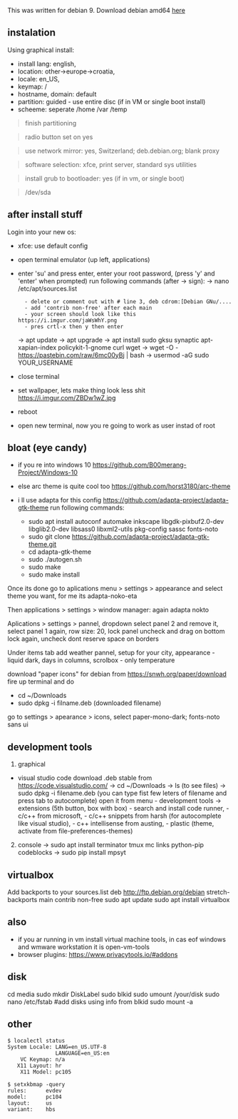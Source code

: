 This was written for debian 9.
Download debian amd64 [here](https://cdimage.debian.org/debian-cd/current/amd64/iso-cd/)

## instalation
Using graphical install: 
- install lang: english, 
- location: other->europe->croatia,
- locale: en_US,
- keymap: /
- hostname, domain: default
- partition: guided - use entire disc (if in VM or single boot install)
- scheeme: seperate /home /var /temp
    
> finish partitioning

> radio button set on yes

>use network mirror: yes, Switzerland; deb.debian.org; blank proxy

>software selection: xfce, print server, standard sys utilities

> install grub to bootloader: yes (if in vm, or single boot)

> /dev/sda

## after install stuff
Login into your new os:
- xfce: use default config
- open terminal emulator (up left, applications)

- enter 'su' and press enter, enter your root password, (press 'y' and 'enter' when prompted)
    run following commands (after -> sign):
    -> nano /etc/apt/sources.list
        
        - delete or comment out with # line 3, deb cdrom:[Debian GNu/....
        - add 'contrib non-free' after each main
        - your screen should look like this https://i.imgur.com/jaWsWhY.png
        - pres crtl-x then y then enter
    
    -> apt update
    -> apt upgrade
    -> apt install sudo gksu synaptic apt-xapian-index policykit-1-gnome curl wget
    -> wget -O - https://pastebin.com/raw/6mc00yBj | bash
    -> usermod -aG sudo YOUR_USERNAME

- close terminal
- set wallpaper, lets make thing look less shit https://i.imgur.com/ZBDw1wZ.jpg
- reboot

- open new terminal, now you re going to work as user instad of root

## bloat (eye candy)
- if you re into windows 10 https://github.com/B00merang-Project/Windows-10
- else arc theme is quite cool too https://github.com/horst3180/arc-theme

- i ll use adapta for this config https://github.com/adapta-project/adapta-gtk-theme
run following commands:
    - sudo apt install  autoconf automake inkscape  libgdk-pixbuf2.0-dev  libglib2.0-dev  libsass0  libxml2-utils  pkg-config  sassc fonts-noto
    - sudo git clone https://github.com/adapta-project/adapta-gtk-theme.git
    - cd adapta-gtk-theme
    - sudo ./autogen.sh
    - sudo make
    - sudo make install
    
Once its done go to aplications menu > settings > appearance and select theme you want, for me its adapta-noko-eta

Then applications > settings > window manager: again adapta nokto

Aplications > settings > pannel, dropdown select panel 2 and remove it, select panel 1 again, row size: 20, lock panel uncheck and drag on bottom lock again, uncheck dont reserve space on borders

Under items tab add weather pannel, setup for your city, appearance - liquid dark, days in columns, scrolbox - only temperature

download "paper icons" for debian from https://snwh.org/paper/download
fire up terminal and do
- cd ~/Downloads
- sudo dpkg -i filname.deb (downloaded filename)
 
 go to settings > apearance > icons, select paper-mono-dark; fonts-noto sans ui
    
## development tools
1. graphical
 - visual studio code
    download .deb stable from https://code.visualstudio.com/
    -> cd ~/Downloads
    -> ls (to see files)
    -> sudo dpkg -i filename.deb (you can type fist few leters of filename and press tab to autocomplete)
    open it from menu - development tools -> extensions (5th button, box with box) 
        - search and install code runner, 
        - c/c++ from microsoft, 
        - c/c++ snippets from harsh (for autocomplete like visual studio), 
        - c++ intellisense from austing, 
        - plastic (theme, activate from file-preferences-themes)
        

2. console
-> sudo apt install terminator tmux mc links python-pip codeblocks
-> sudo pip install mpsyt

## virtualbox
Add backports to your sources.list
deb http://ftp.debian.org/debian stretch-backports main contrib non-free
sudo apt update
sudo apt install virtualbox

## also
- if you ar running in vm install virtual machine tools, in cas eof windows and wmware workstation it is open-vm-tools
- browser plugins: https://www.privacytools.io/#addons

## disk
cd media
sudo mkdir DiskLabel
sudo blkid
sudo umount /your/disk
sudo nano /etc/fstab #add disks using info from blkid
sudo mount -a


## other
```
$ localectl status
System Locale: LANG=en_US.UTF-8
               LANGUAGE=en_US:en
    VC Keymap: n/a
   X11 Layout: hr
    X11 Model: pc105

$ setxkbmap -query
rules:      evdev
model:      pc104
layout:     us
variant:    hbs
```
